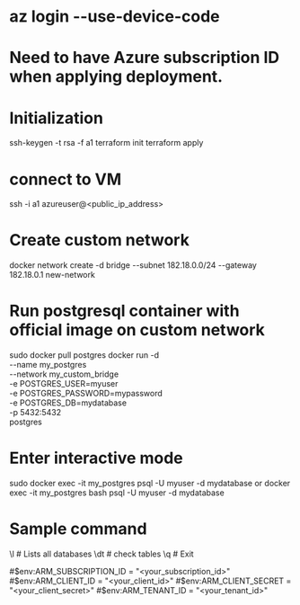 # az login --use-device-code
# Need to have Azure subscription ID when applying deployment.

# Initialization 
ssh-keygen -t rsa -f a1
terraform init
terraform apply

# connect to VM
ssh -i a1 azureuser@<public_ip_address>

# Create custom network
docker network create -d bridge --subnet 182.18.0.0/24 --gateway 182.18.0.1 new-network

# Run postgresql container with official image on custom network
sudo docker pull postgres
docker run -d \
  --name my_postgres \
  --network my_custom_bridge \
  -e POSTGRES_USER=myuser \
  -e POSTGRES_PASSWORD=mypassword \
  -e POSTGRES_DB=mydatabase \
  -p 5432:5432 \
  postgres

# Enter interactive mode
sudo docker exec -it my_postgres psql -U myuser -d mydatabase
or
docker exec -it my_postgres bash
psql -U myuser -d mydatabase

# Sample command
\l # Lists all databases
\dt # check tables
\q # Exit


#$env:ARM_SUBSCRIPTION_ID = "<your_subscription_id>"
#$env:ARM_CLIENT_ID = "<your_client_id>"
#$env:ARM_CLIENT_SECRET = "<your_client_secret>"
#$env:ARM_TENANT_ID = "<your_tenant_id>"
